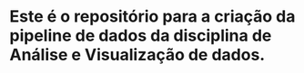 # Este é o repositório para a criação da pipeline de dados da disciplina de Análise e Visualização de dados.
